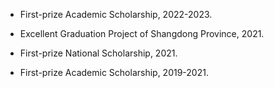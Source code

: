 
- First-prize Academic Scholarship, 2022-2023.

- Excellent Graduation Project of Shangdong Province, 2021.

- First-prize National Scholarship, 2021.

- First-prize Academic Scholarship, 2019-2021.
